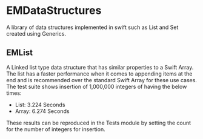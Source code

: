 EMDataStructures
================

A library of data structures implemented in swift such as List and Set created using Generics. 

EMList
------

A Linked list type data structure that has similar properties to a Swift Array<T>. The list has a faster performance when it comes to appending items at the end and is recommended over the standard Swift Array for these use cases. The test suite shows insertion of 1,000,000 integers of having the below times:
* List: 3.224 Seconds
* Array: 6.274 Seconds

These results can be reproduced in the Tests module by setting the count for the number of integers for insertion. 